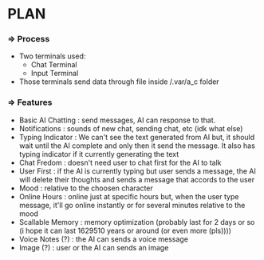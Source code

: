 # PLAN

### => Process
- Two terminals used:
	- Chat  Terminal
	- Input Terminal
- Those terminals send data through file inside /.var/a_c folder


### => Features
- Basic AI Chatting		: send messages, AI can response to that.
- Notifications 		: sounds of new chat, sending chat, etc (idk what else)
- Typing Indicator		: We can't see the text generated from AI but, it should wait until the AI complete and only then it send the message. It also has typing indicator if it currently generating the text
- Chat Fredom 			: doesn't need user to chat first for the AI to talk
- User First			: if the AI is currently typing but user sends a message, the AI will delete their thoughts and sends a message that accords to the user
- Mood 					: relative to the choosen character
- Online Hours			: online just at specific hours but, when the user type message, it'll go online instantly or for several minutes relative to the mood
- Scallable Memory 		: memory optimization (probably last for 2 days or so (i hope it can last 1629510 years or around (or even more (pls))))
- Voice Notes (?)		: the AI can sends a voice message
- Image (?)				: user or the AI can sends an image
